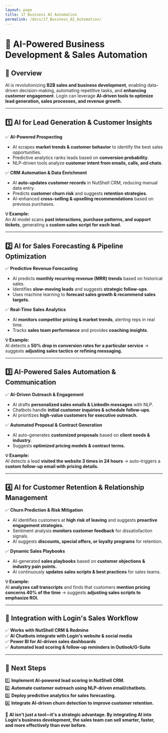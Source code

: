 ```yaml
---
layout: page
title: 17 Business AI Automation
permalink: /docs/17_Business_AI_Automation/
---
```

# 🚀 AI-Powered Business Development & Sales Automation

## 📌 Overview
AI is revolutionizing **B2B sales and business development**, enabling data-driven decision-making, automating repetitive tasks, and **enhancing customer engagement**. Login can leverage **AI-driven tools to optimize lead generation, sales processes, and revenue growth.**

---

## **1️⃣ AI for Lead Generation & Customer Insights**
✅ **AI-Powered Prospecting**  
- AI scrapes **market trends & customer behavior** to identify the best sales opportunities.  
- Predictive analytics ranks leads based on **conversion probability**.  
- NLP-driven tools analyze **customer intent from emails, calls, and chats**.  

✅ **CRM Automation & Data Enrichment**  
- AI **auto-updates customer records** in NutShell CRM, reducing manual data entry.  
- Predicts **customer churn risk** and suggests **retention strategies**.  
- AI-enhanced **cross-selling & upselling recommendations** based on previous purchases.  

**💡 Example:**  
An AI model scans **past interactions, purchase patterns, and support tickets**, generating a **custom sales script for each lead.**  

---

## **2️⃣ AI for Sales Forecasting & Pipeline Optimization**
✅ **Predictive Revenue Forecasting**  
- AI predicts **monthly recurring revenue (MRR) trends** based on historical sales.  
- Identifies **slow-moving leads** and suggests **strategic follow-ups**.  
- Uses machine learning to **forecast sales growth & recommend sales targets.**  

✅ **Real-Time Sales Analytics**  
- AI **monitors competitor pricing & market trends**, alerting reps in real time.  
- Tracks **sales team performance** and provides **coaching insights**.  

**💡 Example:**  
AI detects a **50% drop in conversion rates for a particular service** → suggests **adjusting sales tactics or refining messaging.**  

---

## **3️⃣ AI-Powered Sales Automation & Communication**
✅ **AI-Driven Outreach & Engagement**  
- AI drafts **personalized sales emails & LinkedIn messages** with NLP.  
- Chatbots handle **initial customer inquiries & schedule follow-ups**.  
- AI prioritizes **high-value customers for executive outreach.**  

✅ **Automated Proposal & Contract Generation**  
- AI auto-generates **customized proposals** based on **client needs & industry**.  
- Suggests **optimized pricing models & contract terms.**  

**💡 Example:**  
AI detects a lead **visited the website 3 times in 24 hours** → auto-triggers a **custom follow-up email with pricing details.**  

---

## **4️⃣ AI for Customer Retention & Relationship Management**
✅ **Churn Prediction & Risk Mitigation**  
- AI identifies customers at **high risk of leaving** and suggests **proactive engagement strategies.**  
- Sentiment analysis **monitors customer feedback** for dissatisfaction signals.  
- AI suggests **discounts, special offers, or loyalty programs** for retention.  

✅ **Dynamic Sales Playbooks**  
- AI-generated **sales playbooks** based on **customer objections & industry pain points.**  
- AI continuously **updates sales scripts & best practices** for sales teams.  

**💡 Example:**  
AI **analyzes call transcripts** and finds that customers **mention pricing concerns 40% of the time** → suggests **adjusting sales scripts to emphasize ROI.**  

---

## 🔗 **Integration with Login's Sales Workflow**
✅ **Works with NutShell CRM & Redmine**  
✅ **AI Chatbots integrate with Login's website & social media**  
✅ **Power BI for AI-driven sales dashboards**  
✅ **Automated lead scoring & follow-up reminders in Outlook/G-Suite**  

---

## **📌 Next Steps**
1️⃣ **Implement AI-powered lead scoring in NutShell CRM.**  
2️⃣ **Automate customer outreach using NLP-driven email/chatbots.**  
3️⃣ **Deploy predictive analytics for sales forecasting.**  
4️⃣ **Integrate AI-driven churn detection to improve customer retention.**  

🚀 **AI isn't just a tool—it's a strategic advantage. By integrating AI into Login's business development, the sales team can sell smarter, faster, and more effectively than ever before.** 
